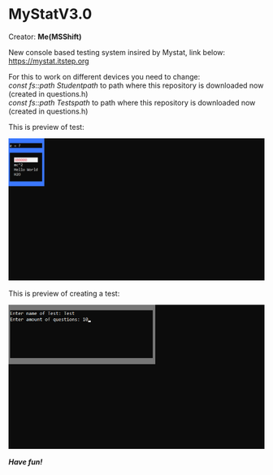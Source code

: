 # MyStatV3.0
Creator: <B>Me(MSShift)</b>  

New console based testing system insired by Mystat, link below:  
https://mystat.itstep.org

For this to work on different devices you need to change:    
<i> const  fs::path Studentpath </i> to path where this repository is downloaded now (created in questions.h)    
<i> const fs::path Testspath </i> to path where this repository is downloaded now (created in questions.h)

This is preview of test:  

![alt text](Images/Preview.png "Preview")

This is preview of creating a test:

![alt text](Images/Teacher%20preview.png "Teacher preview")

<b><i>Have fun!</b></i>